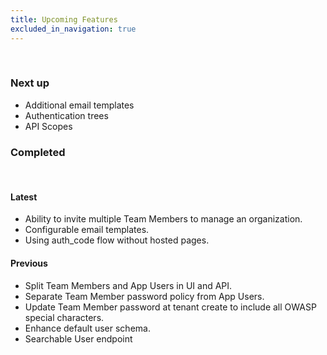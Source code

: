```yaml
---
title: Upcoming Features 
excluded_in_navigation: true
---
```


<br>

### Next up

* Additional email templates
* Authentication trees
* API Scopes


### Completed

<br>

#### Latest
* Ability to invite multiple Team Members to manage an organization.
* Configurable email templates.
* Using auth_code flow without hosted pages.

#### Previous

* Split Team Members and App Users in UI and API.
* Separate Team Member password policy from App Users.
* Update Team Member password at tenant create to include all OWASP special characters.
* Enhance default user schema.
* Searchable User endpoint